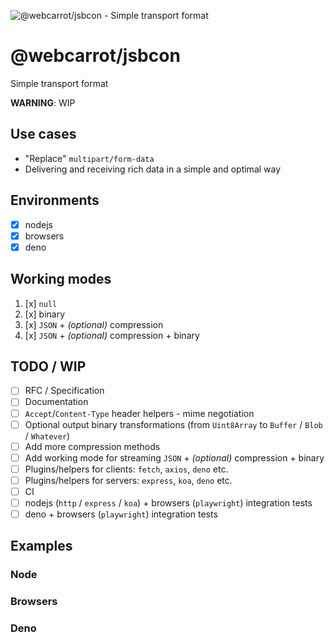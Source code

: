 ![@webcarrot/jsbcon - Simple transport format](https://github.com/webcarrot/jsonbc/raw/main/js-bc-on.png?raw=true)

# @webcarrot/jsbcon

Simple transport format

**WARNING**: WIP

## Use cases

- "Replace" `multipart/form-data`
- Delivering and receiving rich data in a simple and optimal way
 
## Environments

- [x] nodejs
- [x] browsers
- [x] deno

## Working modes

1. [x] `null`
2. [x] binary
3. [x] `JSON` + _(optional)_ compression
4. [x] `JSON` + _(optional)_ compression + binary

## TODO / WIP

- [ ] RFC / Specification
- [ ] Documentation
- [ ] `Accept`/`Content-Type` header helpers - mime negotiation
- [ ] Optional output binary transformations (from `Uint8Array` to `Buffer` / `Blob` / `Whatever`)
- [ ] Add more compression methods
- [ ] Add working mode for streaming `JSON` + _(optional)_ compression + binary 
- [ ] Plugins/helpers for clients: `fetch`, `axios`, `deno` etc.
- [ ] Plugins/helpers for servers: `express`, `koa`, `deno` etc.
- [ ] CI
- [ ] nodejs (`http` / `express` / `koa`) + browsers (`playwright`) integration tests
- [ ] deno + browsers (`playwright`) integration tests

## Examples

### Node

### Browsers

### Deno